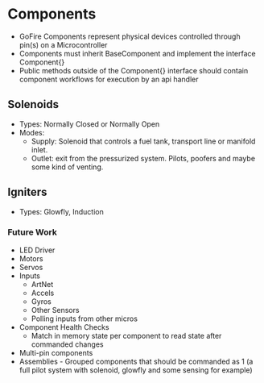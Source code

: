 # Components
  - GoFire Components represent physical devices controlled through pin(s) on a Microcontroller
  - Components must inherit BaseComponent and implement the interface Component{}
  - Public methods outside of the Component{} interface should contain component workflows for execution by an api handler

## Solenoids
  - Types: Normally Closed or Normally Open
  - Modes:
    - Supply: Solenoid that controls a fuel tank, transport line or manifold inlet.
    - Outlet: exit from the pressurized system. Pilots, poofers and maybe some kind of venting. 

## Igniters
  - Types: Glowfly, Induction
  
### Future Work
- LED Driver
- Motors 
- Servos
- Inputs
  - ArtNet
  - Accels
  - Gyros
  - Other Sensors
  - Polling inputs from other micros
- Component Health Checks
  - Match in memory state per component to read state after commanded changes
- Multi-pin components
- Assemblies - Grouped components that should be commanded as 1 (a full pilot system with solenoid, glowfly and some sensing for example)